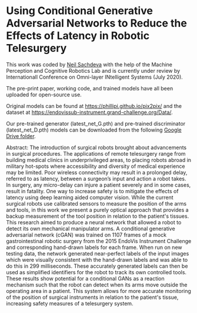 
# Using Conditional Generative Adversarial Networks to Reduce the Effects of Latency in Robotic Telesurgery

This work was coded by [Neil Sachdeva](https://www.linkedin.com/in/neil-sachdeva-221393177) with the help of the Machine Perception and Cognitive Robotics Lab and is currently under review by Internationall Conference on Omni-layer INtelligent Systems (July 2020). 

The pre-print paper, working code, and trained models have all been uploaded for open-source use. 

Original models can be found at https://phillipi.github.io/pix2pix/ and the dataset at https://endovissub-instrument.grand-challenge.org/Data/.

Our pre-trained generator (latest_net_G.pth) and pre-trained discriminator (latest_net_D.pth) models can be downloaded from the following [Google Drive folder](https://drive.google.com/drive/folders/10vTtnkjxbrl1YOpsY6vXsOOxwLyXHETp?usp=sharing).


Abstract:
The introduction of surgical robots brought about advancements in surgical procedures. The applications of remote telesurgery range from building medical clinics in underprivileged areas, to placing robots abroad in military hot-spots where accessibility and diversity of medical experience may be limited. Poor wireless connectivity may result in a prolonged delay, referred to as latency, between a surgeon’s input and action a robot takes. In surgery, any micro-delay can injure a patient severely and in some cases, result in fatality. One way to increase safety is to mitigate the effects of latency using deep learning aided computer vision. While the current surgical robots use calibrated sensors to measure the position of the arms and tools, in this work we present a purely optical approach that provides a backup measurement of the tool position in relation to the patient's tissues. This research aimed to produce a neural network that allowed a robot to detect its own mechanical manipulator arms. A conditional generative adversarial network (cGAN) was trained on 1107 frames of a mock gastrointestinal robotic surgery from the 2015 EndoVis Instrument Challenge and corresponding hand-drawn labels for each frame. When run on new testing data, the network generated near-perfect labels of the input images which were visually consistent with the hand-drawn labels and was able to do this in 299 milliseconds. These accurately generated labels can then be used as simplified identifiers for the robot to track its own controlled tools. These results show potential for a conditional GANs as a reaction mechanism such that the robot can detect when its arms move outside the operating area in a patient. This system allows for more accurate monitoring of the position of surgical instruments in relation to the patient's tissue, increasing safety measures of a telesurgery system.
 

 
